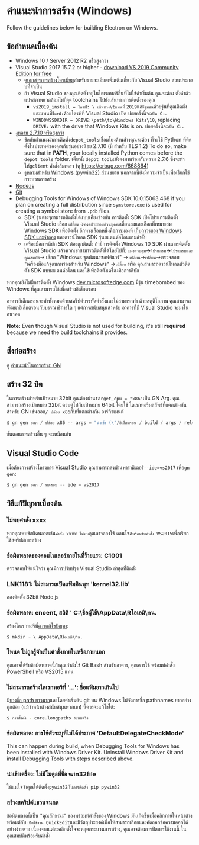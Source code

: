 # คำแนะนำการสร้าง (Windows)

Follow the guidelines below for building Electron on Windows.

## ข้อกำหนดเบื้องต้น

* Windows 10 / Server 2012 R2 หรือสูงกว่า
* Visual Studio 2017 15.7.2 or higher - [download VS 2019 Community Edition for free](https://www.visualstudio.com/vs/)
  * ดู[เอกสารการสร้างโครเมียม](https://chromium.googlesource.com/chromium/src/+/master/docs/windows_build_instructions.md#visual-studio)สําหรับรายละเอียดเพิ่มเติมเกี่ยวกับ Visual Studio ส่วนประกอบที่จําเป็น
  * ถ้า Visual Studio ของคุณติดตั้งอยู่ในไดเรกทอรีอื่นที่ไม่ใช่ค่าเริ่มต้น คุณจะต้อง ตั้งค่าตัวแปรสภาพแวดล้อมไม่กี่จุด toolchains ไปยังเส้นทางการติดตั้งของคุณ
    * `vs2019_install = ไดรฟ์: \ เส้นทาง\tแทนที่` `2019`และ`ชุมชน`ด้วยรุ่นที่คุณติดตั้ง และแทนที่`ไดรฟ์:`ด้วยไดรฟ์ที่ Visual Studio เปิด บ่อยครั้งนี้จะ`เป็น C:`.
    * `WINDOWSSDKDIR = DRIVE:\path\to\Windows Kits\10`, replacing `DRIVE:` with the drive that Windows Kits is on. บ่อยครั้งนี้จะ`เป็น C:`.
* [งูหลาม 2.7.10 หรือสูงกว่า](http://www.python.org/download/releases/2.7/)
  * ขัดกับคําแนะนําการติดตั้ง`depot_tools`เชื่อมโยงด้านล่างคุณจะต้อง ที่จะใช้ Python ที่ติดตั้งในประเทศของคุณกับรุ่นอย่างน้อย 2.7.10 (มี สําหรับ TLS 1.2) To do so, make sure that in **PATH**, your locally installed Python comes before the `depot_tools` folder. เดี๋ยวนี้ `depot_tools`ยังคงมาพร้อมกับหลาม 2.7.6 ซึ่งจะทําให้`gclient` คําสั่งล้มเหลว (ดู https://crbug.com/868864)
  * [งูหลามสําหรับ Windows (pywin32) ส่วนขยาย](https://pypi.org/project/pywin32/#files) นอกจากนี้ยังมีความจําเป็นเพื่อเรียกใช้กระบวนการสร้าง
* [Node.js](https://nodejs.org/download/)
* [Git](http://git-scm.com)
* Debugging Tools for Windows of Windows SDK 10.0.15063.468 if you plan on creating a full distribution since `symstore.exe` is used for creating a symbol store from `.pdb` files.
  * SDK รุ่นต่างๆสามารถติดตั้งได้แบบเคียงข้างกัน การติดตั้ง SDK เปิดโปรแกรมติดตั้ง Visual Studio เลือก `เปลี่ยน`→`องค์ประกอบส่วนบุคคล`เลื่อนลงและเลือกที่เหมาะสม Windows SDK เพื่อติดตั้ง อีกทางเลือกหนึ่งคือการมองที่ [เก็บถาวรของ Windows SDK และจําลอง](https://developer.microsoft.com/en-us/windows/downloads/sdk-archive) และดาวน์โหลด SDK รุ่นสแตนด์อโลนตามลําดับ
  * เครื่องมือการดีบัก SDK ต้องถูกติดตั้ง ถ้ามีการติดตั้ง Windows 10 SDK ผ่านการติดตั้ง Visual Studio แล้วพวกเขาสามารถติดตั้งได้โดยไปที่: `แผงควบคุม`→`โปรแกรม`→`โปรแกรมและคุณสมบัติ`→ เลือก "Windows ชุดพัฒนาซอฟต์แวร์" → `เปลี่ยน`→`เปลี่ยน`→ตรวจสอบ "เครื่องมือแก้จุดบกพร่องสําหรับ Windows" →`เปลี่ยน` หรือ คุณสามารถดาวน์โหลดตัวติดตั้ง SDK แบบสแตนด์อโลน และใช้เพื่อติดตั้งเครื่องมือการดีบัก

หากคุณยังไม่มีการติดตั้ง Windows [dev.microsoftedge.com](https://developer.microsoft.com/en-us/microsoft-edge/tools/vms/) มีรุ่น timebombed ของ Windows ที่คุณสามารถใช้เพื่อสร้างอิเล็กตรอน

อาคารอิเล็กตรอนจะทําทั้งหมดด้วยสคริปต์บรรทัดคําสั่งและไม่สามารถทํา ด้วยสตูดิโอภาพ คุณสามารถพัฒนาอิเล็กตรอนกับบรรณาธิการใด ๆ แต่การสนับสนุนสําหรับ อาคารที่มี Visual Studio จะมาในอนาคต

**Note:** Even though Visual Studio is not used for building, it's still **required** because we need the build toolchains it provides.

## สิ่งก่อสร้าง

ดู [ คำแนะนำในการสร้าง: GN ](build-instructions-gn.md)

## สร้าง 32 บิต

ในการสร้างสําหรับเป้าหมาย 32bit คุณต้องผ่าน`target_cpu = "x86"`เป็น GN Arg. คุณสามารถสร้างเป้าหมาย 32bit ควบคู่ไปกับเป้าหมาย 64bit โดยใช้ ไดเรกทอรีผลลัพธ์ที่แตกต่างกันสําหรับ GN เช่นออก`/ ปล่อย x86`กับที่แตกต่างกัน อาร์กิวเมนต์

```powershell
$ gn gen ออก / ปล่อย x86 -- args = "นําเข้า (\"/อิเล็กตรอน / build / args / release.gn \") target_cpu =\"x86\""
```

ขั้นตอนการสร้างอื่น ๆ จะเหมือนกัน

## Visual Studio Code

เมื่อต้องการสร้างโครงการ Visual Studio คุณสามารถส่งผ่านพารามิเตอร์`--ide=vs2017` เพื่อ`gn gen`:

```powershell
$ gn gen ออก / ทดสอบ -- ide = vs2017
```

## วิธีแก้ปัญหาเบื้องต้น

### ไม่พบคําสั่ง xxxx

หากคุณพบข้อผิดพลาดเช่น`คําสั่ง xxxx ไม่พบ`คุณอาจลองใช้ คอนโซล`พร้อมรับคําสั่ง VS2015`เพื่อเรียกใช้สคริปต์การสร้าง

### ข้อผิดพลาดของคอมไพเลอร์ภายในที่ร้ายแรง: C1001

ตรวจสอบให้แน่ใจว่า คุณมีการปรับปรุง Visual Studio ล่าสุดที่ติดตั้ง

### LNK1181: ไม่สามารถเปิดแฟ้มอินพุท 'kernel32.lib'

ลองติดตั้ง 32bit Node.js

### ข้อผิดพลาด: enoent, สถิติ ' C:\ชื่อผู้ใช้\AppData\Rโอเอมิ\nน.

สร้างไดเรกทอรีที่[ควรแก้ไขปัญหา](https://stackoverflow.com/a/25095327/102704):

```powershell
$ mkdir ~ \ AppData\Rโอเอมิ\nน.
```

### โหนด ไม่ถูกรู้จักเป็นคําสั่งภายในหรือภายนอก

คุณอาจได้รับข้อผิดพลาดนี้ถ้าคุณกําลังใช้ Git Bash สําหรับอาคาร, คุณควรใช้ พร้อมท์คําสั่ง PowerShell หรือ VS2015 แทน

### ไม่สามารถสร้างไดเรกทอรีที่ '...': ชื่อแฟ้มยาวเกินไป

มี[บางชื่อ path ยาวมาก](https://github.com/electron/node/tree/electron/deps/npm/node_modules/libnpx/node_modules/yargs/node_modules/read-pkg-up/node_modules/read-pkg/node_modules/load-json-file/node_modules/parse-json/node_modules/error-ex/node_modules/is-arrayish)และโดยค่าเริ่มต้น git บน Windows ไม่จัดการชื่อ pathnames ยาวอย่างถูกต้อง (แม้ว่าหน้าต่างสนับสนุนพวกเขา) นี้ควรจะแก้ไขได้:

```sh
$ การตั้งค่า - core.longpaths ระบบจริง
```

### ข้อผิดพลาด: การใช้ตัวระบุที่ไม่ได้ประกาศ 'DefaultDelegateCheckMode'

This can happen during build, when Debugging Tools for Windows has been installed with Windows Driver Kit. Uninstall Windows Driver Kit and install Debugging Tools with steps described above.

### นําเข้าเครื่อง: ไม่มีโมดูลที่ชื่อ win32file

ให้แน่ใจว่าคุณได้ติดตั้ง`pywin32`กับ`การติดตั้ง pip pywin32`

### สร้างสคริปต์แขวนจนกด

ข้อผิดพลาดนี้เป็น "คุณลักษณะ" ของพร้อมท์คําสั่งของ Windows มันเกิดขึ้นเมื่อคลิกภายในหน้าต่างพร้อมต์กับ `เปิดใช้งาน QuickEdit`และมีวัตถุประสงค์เพื่อให้สามารถเลือกและคัดลอกข้อความออกได้อย่างง่ายดาย เนื่องจากแต่ละคลิกตั้งใจจะหยุดกระบวนการสร้าง, คุณอาจต้องการปิดการใช้งานนี้ ในคุณสมบัติพร้อมรับคําสั่ง
